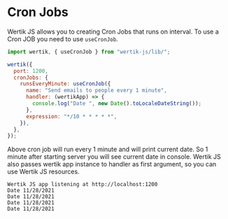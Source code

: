# Cron Jobs

Wertik JS allows you to creating Cron Jobs that runs on interval. To use a Cron JOB you need to use `useCronJob`.

```js
import wertik, { useCronJob } from "wertik-js/lib/";

wertik({
  port: 1200,
  cronJobs: {
    runsEveryMinute: useCronJob({
      name: "Send emails to people every 1 minute",
      handler: (wertikApp) => {
        console.log("Date ", new Date().toLocaleDateString());
      },
      expression: "*/10 * * * * *",
    }),
  },
});
```

Above cron job will run every 1 minute and will print current date. So 1 minute after starting server you will see current date in console. Wertik JS also passes wertik app instance to handler as first argument, so you can use Wertik JS resources.

```log
Wertik JS app listening at http://localhost:1200
Date 11/28/2021
Date 11/28/2021
Date 11/28/2021
Date 11/28/2021
```
